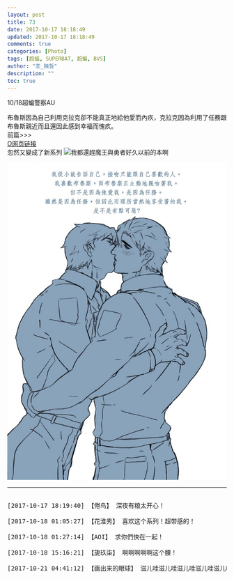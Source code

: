 ```yaml
---
layout: post
title: 73
date: 2017-10-17 18:18:49
updated: 2017-10-17 18:18:49
comments: true
categories: [Photo]
tags: [超蝠, SUPERBAT, 超蝙, BVS]
author: "恋_独哲"
description: ""
toc: true
---
```


<p>10/18超蝙警察AU</p> 
<p>布魯斯因為自己利用克拉克卻不能真正地給他愛而內疚，克拉克因為利用了任務跟布魯斯親近而且還因此感到幸福而愧疚。<br />前篇&gt;&gt;&gt;<br /><a target="_blank" rel="nofollow" href="http://t.cn/ROBQy4b"  >O网页链接</a><br />忽然又變成了新系列&nbsp;<img src="https://img.t.sinajs.cn/t4/appstyle/expression/ext/normal/4a/mm_org.gif"  style="max-width:500px;"  />我都還趕魔王與勇者好久以前的本啊&nbsp;<br /></p>

![](https://raw.githubusercontent.com/alicewish/maple50821/master/img_YW5MWVN1NEpoZFhpS094ZlhyZjRveithUkoxcGRxOGNJUm5iWmZ0d0lOTEVsV1MybEF6dDVnPT0.jpg)

---

<pre>

[2017-10-17 18:19:40] 【倦鸟】 深夜有粮太开心！

[2017-10-18 01:05:27] 【花淮秀】 喜欢这个系列！超带感的！

[2017-10-18 01:27:14] 【AOI】 求你們快在一起！

[2017-10-18 15:16:21] 【旎玖柒】 啊啊啊啊啊这个腰！

[2017-10-21 04:41:12] 【画出来的眼球】 滋儿哇滋儿哇滋儿哇滋儿哇滋儿哇滋儿哇滋儿哇

</pre>